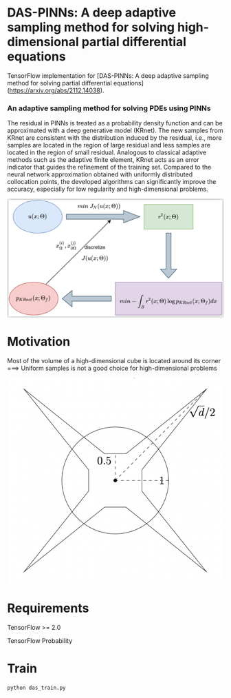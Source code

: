 # DAS-PINNs:  A deep adaptive sampling method for solving high-dimensional partial differential equations


TensorFlow implementation for [DAS-PINNs:  A deep adaptive sampling method for solving partial differential equations] (https://arxiv.org/abs/2112.14038).

### An adaptive sampling method for solving PDEs using PINNs

The residual in PINNs is treated as a probability density function and can be approximated with a deep generative model (KRnet). The new samples from KRnet are consistent with the distribution induced by the residual, i.e., more samples are located in the region of large residual and less samples are located in the region of small residual. Analogous to classical adaptive methods such as the adaptive finite element, KRnet acts as an error indicator that guides the refinement of the training set. Compared to the neural network approximation obtained with uniformly distributed collocation points, the developed algorithms can significantly improve the accuracy, especially for low regularity and high-dimensional problems. 

<img align="middle" src="./assets/framework.png" alt="das" />


# Motivation

Most of the volume of a high-dimensional cube is located around its corner ===>  Uniform samples is not a good choice for high-dimensional problems

<img align="middle" src="./assets/hypercube.png" alt="uni_ngood" />




# Requirements

TensorFlow >= 2.0

TensorFlow Probability


# Train
```bash
python das_train.py
```















